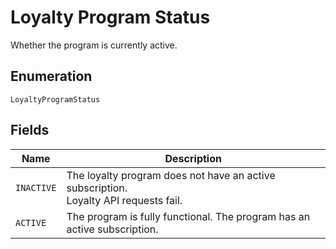 
# Loyalty Program Status

Whether the program is currently active.

## Enumeration

`LoyaltyProgramStatus`

## Fields

| Name | Description |
|  --- | --- |
| `INACTIVE` | The loyalty program does not have an active subscription.<br>Loyalty API requests fail. |
| `ACTIVE` | The program is fully functional. The program has an active subscription. |

